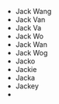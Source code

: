 - Jack Wang
- Jack Van
- Jack Va
- Jack Wo
- Jack Wan
- Jack Wog
- Jacko
- Jackie
- Jacka
- Jackey
-